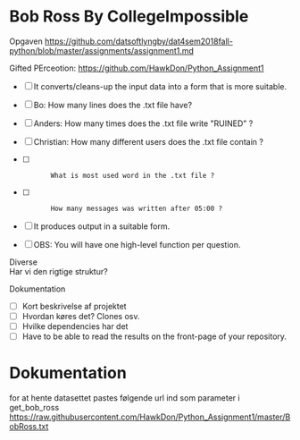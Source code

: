 # Bob Ross By CollegeImpossible

Opgaven https://github.com/datsoftlyngby/dat4sem2018fall-python/blob/master/assignments/assignment1.md

Gifted PErceotion: https://github.com/HawkDon/Python_Assignment1

- [ ] It converts/cleans-up the input data into a form that is more suitable.

- [ ] Bo:   How many lines does the .txt file have?  
- [ ] Anders:     How many times does the .txt file write "RUINED" ?  
- [ ] Christian:  How many different users does the .txt file contain ?  
- [ ]            What is most used word in the .txt file ?
- [ ]            How many messages was written after 05:00 ?  

- [ ] It produces output in a suitable form.  
- [ ] OBS: You will have one high-level function per question.  

Diverse  
Har vi den rigtige struktur?  

Dokumentation
- [ ] Kort beskrivelse af projektet  
- [ ] Hvordan køres det? Clones osv. 
- [ ] Hvilke dependencies har det
- [ ] Have to be able to read the results on the front-page of your repository.  

# Dokumentation
for at hente datasettet pastes følgende url ind som parameter i get_bob_ross https://raw.githubusercontent.com/HawkDon/Python_Assignment1/master/BobRoss.txt
